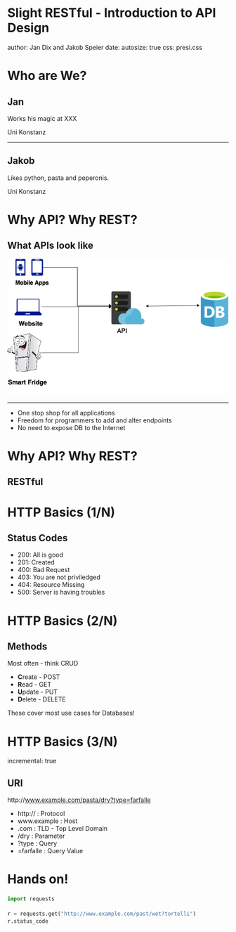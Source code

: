 Slight RESTful - Introduction to API Design
========================================================
author: Jan Dix and Jakob Speier
date: 
autosize: true
css: presi.css

Who are We?
========================================================

## Jan

Works his magic at XXX

Uni Konstanz
***
## Jakob

Likes python, pasta and peperonis.

Uni Konstanz

Why API? Why REST?
========================================================
## What APIs look like
![](API-Foundations-figure/API.png)
***
* One stop shop for all applications
* Freedom for programmers to add and alter endpoints
* No need to expose DB to the Internet


Why API? Why REST?
========================================================
## RESTful




HTTP Basics (1/N)
========================================================
## Status Codes
* 200: All is good
* 201: Created
* 400: Bad Request 
* 403: You are not priviledged
* 404: Resource Missing
* 500: Server is having troubles

HTTP Basics (2/N) 
========================================================
## Methods
Most often - think CRUD
* **C**reate    -   POST
* **R**ead      -   GET
* **U**pdate    -   PUT
* **D**elete    -   DELETE

These cover most use cases for Databases!

HTTP Basics (3/N)
========================================================
incremental: true
## URI

<span class="red">http://</span>www.example.com/pasta/dry?type=farfalle

* http:// : Protocol
* www\.example : Host
* .com : TLD - Top Level Domain
* /dry : Parameter
* ?type : Query
* =farfalle : Query Value

Hands on!
========================================================

```python
import requests

r = requests.get("http://www.example.com/past/wet?tortelli")
r.status_code
```

